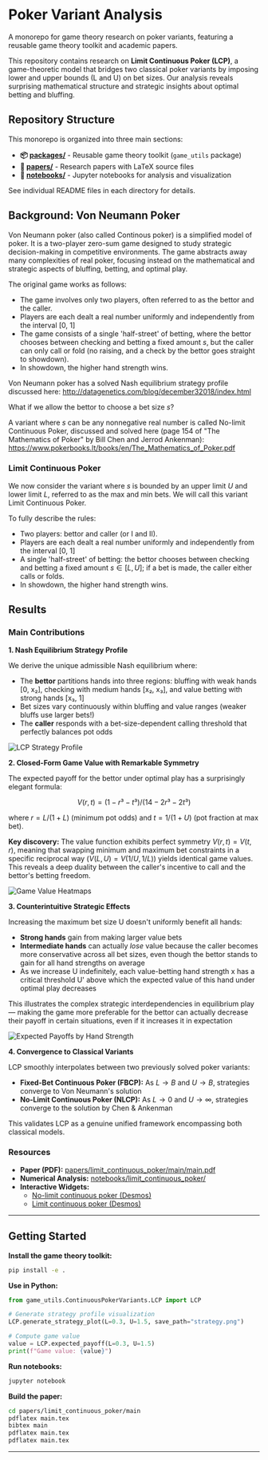 # Poker Variant Analysis

A monorepo for game theory research on poker variants, featuring a reusable game theory toolkit and academic papers.

This repository contains research on **Limit Continuous Poker (LCP)**, a game-theoretic model that bridges two classical poker variants by imposing lower and upper bounds (L and U) on bet sizes. Our analysis reveals surprising mathematical structure and strategic insights about optimal betting and bluffing.

## Repository Structure

This monorepo is organized into three main sections:

- **📦 [packages/](packages/)** - Reusable game theory toolkit (`game_utils` package)
- **📄 [papers/](papers/)** - Research papers with LaTeX source files
- **📓 [notebooks/](notebooks/)** - Jupyter notebooks for analysis and visualization

See individual README files in each directory for details.

## Background: Von Neumann Poker

Von Neumann poker (also called Continous poker) is a simplified model of poker. It is a two-player zero-sum game designed to study strategic decision-making in competitive environments. The game abstracts away many complexities of real poker, focusing instead on the mathematical and strategic aspects of bluffing, betting, and optimal play.

The original game works as follows:

- The game involves only two players, often referred to as the bettor and the caller.
- Players are each dealt a real number uniformly and independently from the interval [0, 1]
- The game consists of a single 'half-street' of betting, where the bettor chooses between checking and betting a fixed amount $s$, but the caller can only call or fold (no raising, and a check by the bettor goes straight to showdown).
- In showdown, the higher hand strength wins.

Von Neumann poker has a solved Nash equilibrium strategy profile discussed here: http://datagenetics.com/blog/december32018/index.html

What if we allow the bettor to choose a bet size $s$?

A variant where $s$ can be any nonnegative real number is called No-limit Continuous Poker, discussed and solved here (page 154 of "The Mathematics of Poker" by Bill Chen and Jerrod Ankenman): https://www.pokerbooks.lt/books/en/The_Mathematics_of_Poker.pdf

### Limit Continuous Poker

We now consider the variant where $s$ is bounded by an upper limit $U$ and lower limit $L$, referred to as the max and min bets. We will call this variant Limit Continuous Poker.

To fully describe the rules:

- Two players: bettor and caller (or I and II).
- Players are each dealt a real number uniformly and independently from the interval [0, 1]
- A single 'half-street' of betting: the bettor chooses between checking and betting a fixed amount $s \in [L, U]$; if a bet is made, the caller either calls or folds.
- In showdown, the higher hand strength wins.

## Results

### Main Contributions

**1. Nash Equilibrium Strategy Profile**

We derive the unique admissible Nash equilibrium where:

- The **bettor** partitions hands into three regions: bluffing with weak hands [0, x₂], checking with medium hands [x₂, x₃], and value betting with strong hands [x₃, 1]
- Bet sizes vary continuously within bluffing and value ranges (weaker bluffs use larger bets!)
- The **caller** responds with a bet-size-dependent calling threshold that perfectly balances pot odds

![LCP Strategy Profile](papers/limit_continuous_poker/sections/nash_equilibrium/images/LCP_profile_0.3_1.5.png)

**2. Closed-Form Game Value with Remarkable Symmetry**

The expected payoff for the bettor under optimal play has a surprisingly elegant formula:

$$ V(r,t) = (1 - r³ - t³) / (14 - 2r³ - 2t³) $$

where $r = L/(1+L)$ (minimum pot odds) and $t = 1/(1+U)$ (pot fraction at max bet).

**Key discovery:** The value function exhibits perfect symmetry $V(r,t) = V(t,r)$, meaning that swapping minimum and maximum bet constraints in a specific reciprocal way $(V(L,U) = V(1/U, 1/L))$ yields identical game values. This reveals a deep duality between the caller's incentive to call and the bettor's betting freedom.

![Game Value Heatmaps](papers/limit_continuous_poker/sections/game_value/images/game_value_plots.png)

**3. Counterintuitive Strategic Effects**

Increasing the maximum bet size U doesn't uniformly benefit all hands:

- **Strong hands** gain from making larger value bets
- **Intermediate hands** can actually _lose_ value because the caller becomes more conservative across all bet sizes, even though the bettor stands to gain for all hand strengths on average
- As we increase U indefinitely, each value-betting hand strength x has a critical threshold U' above which the expected value of this hand under optimal play decreases

This illustrates the complex strategic interdependencies in equilibrium play — making the game more preferable for the bettor can actually decrease their payoff in certain situations, even if it increases it in expectation

![Expected Payoffs by Hand Strength](papers/limit_continuous_poker/sections/payoff_analysis/images/ExpectedPayoffs.png)

**4. Convergence to Classical Variants**

LCP smoothly interpolates between two previously solved poker variants:

- **Fixed-Bet Continuous Poker (FBCP):** As $L → B$ and $U → B$, strategies converge to Von Neumann's solution
- **No-Limit Continuous Poker (NLCP):** As $L → 0$ and $U → ∞$, strategies converge to the solution by Chen & Ankenman

This validates LCP as a genuine unified framework encompassing both classical models.

### Resources

- **Paper (PDF):** [papers/limit_continuous_poker/main/main.pdf](papers/limit_continuous_poker/main/main.pdf)
- **Numerical Analysis:** [notebooks/limit_continuous_poker/](notebooks/limit_continuous_poker/)
- **Interactive Widgets:**
  - [No-limit continuous poker (Desmos)](https://www.desmos.com/calculator/palhen19nj)
  - [Limit continuous poker (Desmos)](https://www.desmos.com/calculator/riicxq0xso)

---

## Getting Started

**Install the game theory toolkit:**
```bash
pip install -e .
```

**Use in Python:**
```python
from game_utils.ContinuousPokerVariants.LCP import LCP

# Generate strategy profile visualization
LCP.generate_strategy_plot(L=0.3, U=1.5, save_path="strategy.png")

# Compute game value
value = LCP.expected_payoff(L=0.3, U=1.5)
print(f"Game value: {value}")
```

**Run notebooks:**
```bash
jupyter notebook
```

**Build the paper:**
```bash
cd papers/limit_continuous_poker/main
pdflatex main.tex
bibtex main
pdflatex main.tex
pdflatex main.tex
```

---

